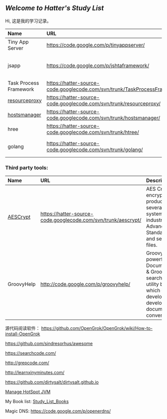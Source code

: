 ## _Welcome to Hatter's Study List_ ##


Hi, 这是我的学习记录。


| **Name** | **URL** | **License** | **Category** | **Description** |
|:---------|:--------|:------------|:-------------|:----------------|
| Tiny App Server | https://code.google.com/p/tinyappserver/ | `New_BSD` | `Java App Server` | A tiny Java app server |
| jsapp | https://code.google.com/p/jshtaframework/ | `New_BSD` | `JavaScript Framework` | Framework for JavaScript Application |
| Task Process Framework | https://hatter-source-code.googlecode.com/svn/trunk/TaskProcessFramework/ | `New_BSD` | `Java Tool Package` | Task Process Framework |
| [resourceproxy](resourceproxy.md) | https://hatter-source-code.googlecode.com/svn/trunk/resourceproxy/ | `New_BSD` | `Java App Server` | resource proxy |
| [hostsmanager](hostsmanager.md) | https://hatter-source-code.googlecode.com/svn/trunk/hostsmanager/ | `New_BSD` | `Java App Server` | `/etc/hosts` manager |
| hree | https://hatter-source-code.googlecode.com/svn/trunk/htree/ | `New_BSD` | `Java Tool` | Java edition of `tree` |
| golang | https://hatter-source-code.googlecode.com/svn/trunk/golang/ | `New_BSD` | `Go Lang Code` | Hatter's Go Language Programming |

### Third party tools: ###
| **Name** | **URL** | **Description** |
|:---------|:--------|:----------------|
| [AESCrypt](http://www.aescrypt.com/java_aes_crypt.html) | https://hatter-source-code.googlecode.com/svn/trunk/aescrypt/ | AES Crypt is a file encryption software product available on several operating systems that uses the industry standard Advanced Encryption Standard (AES) to easily and securely encrypt files. |
| GroovyHelp | http://code.google.com/p/groovyhelp/ | GroovyHelp is a powerful API Documentation(Javadoc & Groovydoc) view, search and compare utility based on Java 6+, which can help Java developers and Groovy developers search API documentations very conveniently. |

源代码阅读软件： https://github.com/OpenGrok/OpenGrok/wiki/How-to-install-OpenGrok

https://github.com/sindresorhus/awesome

https://searchcode.com/

http://grepcode.com/

http://learnxinyminutes.com/

https://github.com/dirtysalt/dirtysalt.github.io

[Manage HotSpot JVM](https://code.google.com/p/hatter-source-code/wiki/HotSpot_Profiler)

My Book list: [Study\_List\_Books](Study_List_Books.md)


Magic DNS: https://code.google.com/p/openerdns/
